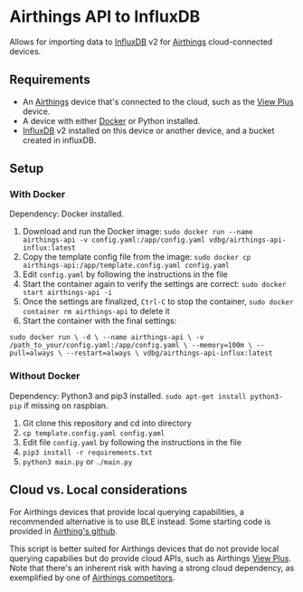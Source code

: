 # Airthings API to InfluxDB

Allows for importing data to [InfluxDB](https://www.influxdata.com/) v2 for [Airthings](https://www.airthings.com/) cloud-connected devices.


## Requirements

- An [Airthings](https://www.airthings.com/) device that's connected to the cloud, such as the [View Plus](https://www.airthings.com/view-plus) device.
- A device with either [Docker](https://www.docker.com/) or Python installed.
- [InfluxDB](https://en.wikipedia.org/wiki/InfluxDB) v2 installed on this device or another device, and a bucket created in influxDB.

## Setup

### With Docker

Dependency: Docker installed.

1. Download and run the Docker image: `sudo docker run --name airthings-api -v config.yaml:/app/config.yaml vdbg/airthings-api-influx:latest`
2. Copy the template config file from the image: `sudo docker cp airthings-api:/app/template.config.yaml config.yaml`
3. Edit `config.yaml` by following the instructions in the file
4. Start the container again to verify the settings are correct: `sudo docker start airthings-api -i`
5. Once the settings are finalized, `Ctrl-C` to stop the container, `sudo docker container rm airthings-api` to delete it
6. Start the container with the final settings:

``
sudo docker run \
  -d \
  --name airthings-api \
  -v /path_to_your/config.yaml:/app/config.yaml \
  --memory=100m \
  --pull=always \
  --restart=always \
  vdbg/airthings-api-influx:latest
``

### Without Docker

Dependency: Python3 and pip3 installed. `sudo apt-get install python3-pip` if missing on raspbian.

1. Git clone this repository and cd into directory
2. `cp template.config.yaml config.yaml`
3. Edit file `config.yaml` by following the instructions in the file
4. `pip3 install -r requirements.txt`
5. `python3 main.py` or `./main.py`

## Cloud vs. Local considerations

For Airthings devices that provide local querying capabilities, a recommended alternative is to use BLE instead.
Some starting code is provided in [Airthing's github](https://github.com/airthings).

This script is better suited for Airthings devices that do not provide local querying capabilies but do provide cloud APIs, such as Airthings [View Plus](https://www.airthings.com/view-plus). Note that there's an inherent risk with having a strong cloud dependency, as exemplified by one of [Airthings competitors](https://www.reddit.com/r/Awair/comments/y7i5ku/awair_discontinues_support_for_v1_devices/).
